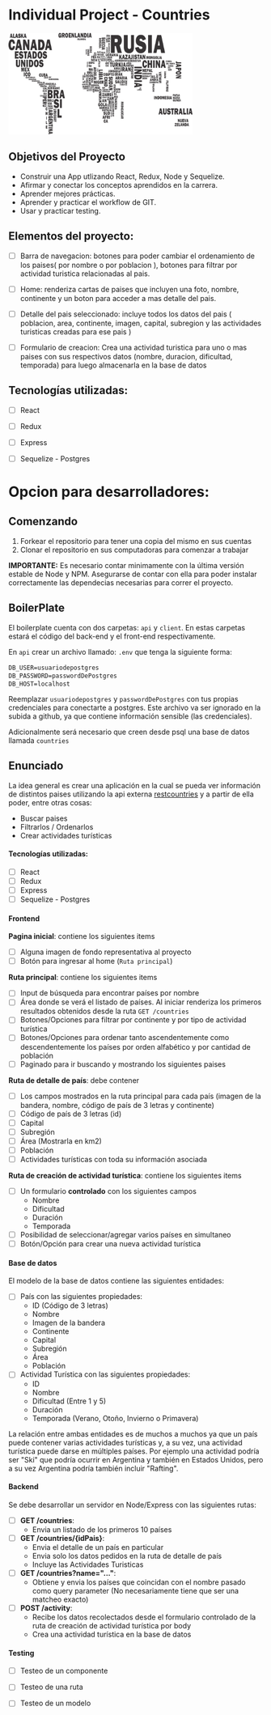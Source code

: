 

# Individual Project - Countries

<p align="left">
  <img height="200" src="./countries.png" />
</p>

## Objetivos del Proyecto

- Construir una App utlizando React, Redux, Node y Sequelize.
- Afirmar y conectar los conceptos aprendidos en la carrera.
- Aprender mejores prácticas.
- Aprender y practicar el workflow de GIT.
- Usar y practicar testing.

## Elementos del proyecto:


- [ ]  Barra de navegacion: botones para poder cambiar el ordenamiento de los paises( por nombre o por poblacion ), botones para filtrar por actividad turistica relacionadas al        pais.
- [ ]  Home: renderiza cartas de paises que incluyen una foto, nombre, continente y un boton para acceder a mas detalle del pais.
- [ ]  Detalle del pais seleccionado: incluye todos los datos del pais ( poblacion, area, continente, imagen, capital, subregion y las actividades turisticas creadas para ese          pais )
- [ ]  Formulario de creacion: Crea una actividad turistica para uno o mas paises con sus respectivos datos (nombre, duracion, dificultad, temporada) para luego almacenarla en          la base de datos


## Tecnologías utilizadas:

- [ ] React 
- [ ] Redux
- [ ] Express
- [ ] Sequelize - Postgres




# Opcion para desarrolladores: 

## Comenzando

 1. Forkear el repositorio para tener una copia del mismo en sus cuentas
 2. Clonar el repositorio en sus computadoras para comenzar a trabajar


__IMPORTANTE:__ Es necesario contar minimamente con la última versión estable de Node y NPM. Asegurarse de contar con ella para poder instalar correctamente las dependecias necesarias para correr el proyecto.


## BoilerPlate

El boilerplate cuenta con dos carpetas: `api` y `client`. En estas carpetas estará el código del back-end y el front-end respectivamente.

En `api` crear un archivo llamado: `.env` que tenga la siguiente forma:

```
DB_USER=usuariodepostgres
DB_PASSWORD=passwordDePostgres
DB_HOST=localhost
```

Reemplazar `usuariodepostgres` y `passwordDePostgres` con tus propias credenciales para conectarte a postgres. Este archivo va ser ignorado en la subida a github, ya que contiene información sensible (las credenciales).

Adicionalmente será necesario que creen desde psql una base de datos llamada `countries`

## Enunciado

La idea general es crear una aplicación en la cual se pueda ver información de  distintos paises utilizando la api externa [restcountries](https://restcountries.eu/) y a partir de ella poder, entre otras cosas:

  - Buscar paises
  - Filtrarlos / Ordenarlos
  - Crear actividades turísticas


#### Tecnologías utilizadas:
- [ ] React
- [ ] Redux
- [ ] Express
- [ ] Sequelize - Postgres

#### Frontend


__Pagina inicial__: contiene los siguientes items
- [ ] Alguna imagen de fondo representativa al proyecto
- [ ] Botón para ingresar al home (`Ruta principal`)

__Ruta principal__: contiene los siguientes items
- [ ] Input de búsqueda para encontrar países por nombre
- [ ] Área donde se verá el listado de países. Al iniciar renderiza los primeros resultados obtenidos desde la ruta `GET /countries` 
- [ ] Botones/Opciones para filtrar por continente y por tipo de actividad turística
- [ ] Botones/Opciones para ordenar tanto ascendentemente como descendentemente los países por orden alfabético y por cantidad de población
- [ ] Paginado para ir buscando y mostrando los siguientes paises

__Ruta de detalle de país__: debe contener
- [ ] Los campos mostrados en la ruta principal para cada país (imagen de la bandera, nombre, código de país de 3 letras y continente)
- [ ] Código de país de 3 letras (id)
- [ ] Capital
- [ ] Subregión
- [ ] Área (Mostrarla en km2)
- [ ] Población
- [ ] Actividades turísticas con toda su información asociada

__Ruta de creación de actividad turística__: contiene los siguientes items
- [ ] Un formulario __controlado__ con los siguientes campos
  - Nombre
  - Dificultad
  - Duración
  - Temporada
- [ ] Posibilidad de seleccionar/agregar varios países en simultaneo
- [ ] Botón/Opción para crear una nueva actividad turística

#### Base de datos

El modelo de la base de datos contiene las siguientes entidades:

- [ ] País con las siguientes propiedades:
  - ID (Código de 3 letras) 
  - Nombre 
  - Imagen de la bandera 
  - Continente 
  - Capital 
  - Subregión
  - Área
  - Población
- [ ] Actividad Turística con las siguientes propiedades:
  - ID
  - Nombre
  - Dificultad (Entre 1 y 5)
  - Duración
  - Temporada (Verano, Otoño, Invierno o Primavera)

La relación entre ambas entidades es de muchos a muchos ya que un país puede contener varias actividades turísticas y, a su vez, una actividad turística puede darse en múltiples países. Por ejemplo una actividad podría ser "Ski" que podría ocurrir en Argentina y también en Estados Unidos, pero a su vez Argentina podría también incluir "Rafting".

#### Backend

Se debe desarrollar un servidor en Node/Express con las siguientes rutas:


- [ ] __GET /countries__:
  - Envia un listado de los primeros 10 países
- [ ] __GET /countries/{idPais}__:
  - Envia el detalle de un país en particular
  - Envia solo los datos pedidos en la ruta de detalle de país
  - Incluye las Actividades Turisticas
- [ ] __GET /countries?name="..."__:
  - Obtiene y envia los países que coincidan con el nombre pasado como query parameter (No necesariamente tiene que ser una matcheo exacto)
- [ ] __POST /activity__:
  - Recibe los datos recolectados desde el formulario controlado de la ruta de creación de actividad turística por body
  - Crea una actividad turística en la base de datos


#### Testing
- [ ] Testeo de un componente
- [ ] Testeo de una ruta
- [ ] Testeo de un modelo

